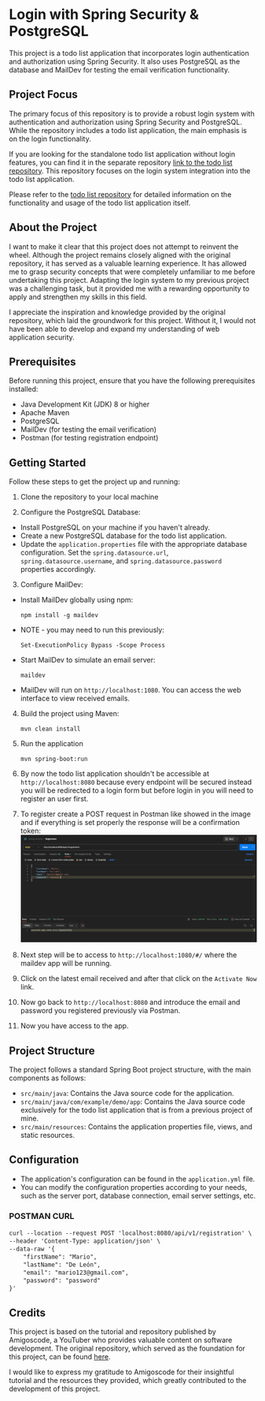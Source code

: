 # Login with Spring Security & PostgreSQL

This project is a todo list application that incorporates login authentication and authorization using Spring Security. It also uses PostgreSQL as the database and MailDev for testing the email verification functionality.

## Project Focus

The primary focus of this repository is to provide a robust login system with authentication and authorization using Spring Security and PostgreSQL. While the repository includes a todo list application, the main emphasis is on the login functionality.

If you are looking for the standalone todo list application without login features, you can find it in the separate repository [link to the todo list repository](https://github.com/mario2099/todo-list). This repository focuses on the login system integration into the todo list application.

Please refer to the [todo list repository](https://github.com/mario2099/todo-list) for detailed information on the functionality and usage of the todo list application itself.

## About the Project

I want to make it clear that this project does not attempt to reinvent the wheel. Although the project remains closely aligned with the original repository, it has served as a valuable learning experience. It has allowed me to grasp security concepts that were completely unfamiliar to me before undertaking this project. Adapting the login system to my previous project was a challenging task, but it provided me with a rewarding opportunity to apply and strengthen my skills in this field.

I appreciate the inspiration and knowledge provided by the original repository, which laid the groundwork for this project. Without it, I would not have been able to develop and expand my understanding of web application security.

## Prerequisites

Before running this project, ensure that you have the following prerequisites installed:

- Java Development Kit (JDK) 8 or higher
- Apache Maven
- PostgreSQL
- MailDev (for testing the email verification)
- Postman (for testing registration endpoint)

## Getting Started

Follow these steps to get the project up and running:

1. Clone the repository to your local machine


2. Configure the PostgreSQL Database:

- Install PostgreSQL on your machine if you haven't already.
- Create a new PostgreSQL database for the todo list application.
- Update the `application.properties` file with the appropriate database configuration. Set the `spring.datasource.url`, `spring.datasource.username`, and `spring.datasource.password` properties accordingly.

3. Configure MailDev:

- Install MailDev globally using npm:

  ```
  npm install -g maildev
  ```
- NOTE - you may need to run this previously:

    ```
    Set-ExecutionPolicy Bypass -Scope Process
    ```
- Start MailDev to simulate an email server:

  ```
  maildev
  ```

- MailDev will run on `http://localhost:1080`. You can access the web interface to view received emails.

4. Build the project using Maven:
    ```
   mvn clean install
    ```
5. Run the application 
    ```
   mvn spring-boot:run
    ```

6. By now the todo list application shouldn't be accessible at `http://localhost:8080` because every endpoint will be secured instead you will be redirected to a login form but before login in you will need to register an user first.


7. To register create a POST request in Postman like showed in the image and if everything is set properly the response will be a confirmation token:
    ![Todo List Screenshot](./Screenshots/postman-registration-ss.png)

8. Next step will be to access to `http://localhost:1080/#/` where the maildev app will be running.


9. Click on the latest email received and after that click on the `Activate Now` link.


10. Now go back to `http://localhost:8080` and introduce the email and password you registered previously via Postman.


11. Now you have access to the app.

## Project Structure

The project follows a standard Spring Boot project structure, with the main components as follows:

- `src/main/java`: Contains the Java source code for the application.
- `src/main/java/com/example/demo/app`: Contains the Java source code exclusively for the todo list application that is from a previous project of mine.
- `src/main/resources`: Contains the application properties file, views, and static resources.


## Configuration

- The application's configuration can be found in the `application.yml` file.
- You can modify the configuration properties according to your needs, such as the server port, database connection, email server settings, etc.


### POSTMAN CURL
```
curl --location --request POST 'localhost:8080/api/v1/registration' \
--header 'Content-Type: application/json' \
--data-raw '{
    "firstName": "Mario",
    "lastName": "De León",
    "email": "mario123@gmail.com",
    "password": "password"
}'
```

## Credits

This project is based on the tutorial and repository published by Amigoscode, a YouTuber who provides valuable content on software development. The original repository, which served as the foundation for this project, can be found [here](https://youtu.be/QwQuro7ekvc).

I would like to express my gratitude to Amigoscode for their insightful tutorial and the resources they provided, which greatly contributed to the development of this project.


